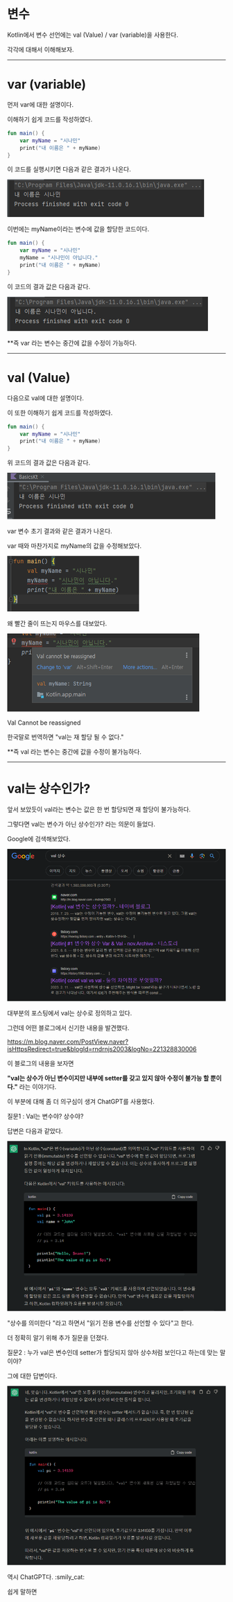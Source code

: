 
# 변수

Kotlin에서 변수 선언에는 val (Value) / var (variable)을 사용한다.

각각에 대해서 이해해보자.

-----------

# var (variable)

먼저 var에 대한 설명이다.

이해하기 쉽게 코드를 작성하였다.

```kotlin
fun main() {  
    var myName = "시나민"  
    print("내 이름은 " + myName)  
}
```

이 코드를 실행시키면 다음과 같은 결과가 나온다.

![var결과1](https://raw.githubusercontent.com/tlskals/img/main/Kotlin/var결과1.PNG)

이번에는 myName이라는 변수에 값을 할당한 코드이다.

```kotlin
fun main() {  
    var myName = "시나민"  
    myName = "시나민이 아닙니다."  
    print("내 이름은 " + myName)  
}
```

이 코드의 결과 값은 다음과 같다.

![var결과2](https://raw.githubusercontent.com/tlskals/img/main/Kotlin/var결과2.PNG)

**즉 var 라는 변수는 중간에 값을 수정이 가능하다.

------

# val (Value)

다음으로 val에 대한 설명이다.

이 또한 이해하기 쉽게 코드를 작성하였다.

```kotlin
fun main() {  
    var myName = "시나민"  
    print("내 이름은 " + myName)  
}
```

위 코드의 결과 값은 다음과 같다.

![val결과](https://raw.githubusercontent.com/tlskals/img/main/Kotlin/val결과.PNG)

var 변수 초기 결과와 같은 결과가 나온다.

var 때와 마찬가지로 myName의 값을 수정해보았다.

![val수정](https://raw.githubusercontent.com/tlskals/img/main/Kotlin/val수정.PNG)

왜 빨간 줄이 뜨는지 마우스를 대보았다.

![valErrorLog](https://raw.githubusercontent.com/tlskals/img/main/Kotlin/valErrorLog.PNG)

Val Cannot be reassigned

한국말로 번역하면 "val는 재 할당 될 수 없다."

**즉 val 라는 변수는 중간에 값을 수정이 불가능하다.

---------

# val는 상수인가?

앞서 보았듯이 val라는 변수는 값은 한 번 할당되면 재 할당이 불가능하다.

그렇다면 val는 변수가 아닌 상수인가? 라는 의문이 들었다.

Google에 검색해보았다.

![valGoogling](https://raw.githubusercontent.com/tlskals/img/main/Kotlin/valGoogling.PNG)

대부분의 포스팅에서 val는 상수로 정의하고 있다.

그런데 어떤 블로그에서 신기한 내용을 발견했다.

https://m.blog.naver.com/PostView.naver?isHttpsRedirect=true&blogId=rndrnjs2003&logNo=221328830006

이 블로그의 내용을 보자면

**"val는 상수가 아닌 변수이지만 내부에 setter를 갖고 있지 않아 수정이 불가능 할 뿐이다."** 라는 이야기다.

이 부분에 대해 좀 더 의구심이 생겨 ChatGPT를 사용했다.

질문1 : Val는 변수야? 상수야?

답변은 다음과 같았다.

![ChatGPTAnswer1](https://raw.githubusercontent.com/tlskals/img/main/Kotlin/ChatGPTAnswer1.PNG)

"상수를 의미한다 "라고 하면서 "읽기 전용 변수를 선언할 수 있다"고 한다.

더 정확히 알기 위해 추가 질문을 던졌다.

질문2 : 누가 val은 변수인데 setter가 할당되지 않아 상수처럼 보인다고 하는데 맞는 말이야?

그에 대한 답변이다.

![ChatGPTAnswer2](https://raw.githubusercontent.com/tlskals/img/main/Kotlin/ChatGPTAnswer2.PNG)

역시 ChatGPT다. :smily_cat:

쉽게 말하면